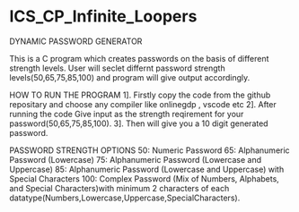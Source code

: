 # ICS_CP_Infinite_Loopers
DYNAMIC PASSWORD GENERATOR

This is a C program which creates passwords on the basis of different strength levels. User will seclet differnt password strength levels(50,65,75,85,100) and program will give output accordingly.

HOW TO RUN THE PROGRAM
1]. Firstly copy the code from the github repositary and choose any compiler like onlinegdp , vscode etc
2]. After running the code Give input as the strength reqirement for your password(50,65,75,85,100).
3]. Then will give you a 10 digit generated password.

PASSWORD STRENGTH OPTIONS
50: Numeric Password
65: Alphanumeric Password (Lowercase)
75: Alphanumeric Password (Lowercase and Uppercase)
85: Alphanumeric Password (Lowercase and Uppercase) with Special Characters
100: Complex Password (Mix of Numbers, Alphabets, and Special Characters)with minimum 2 characters of each datatype(Numbers,Lowercase,Uppercase,SpecialCharacters).
